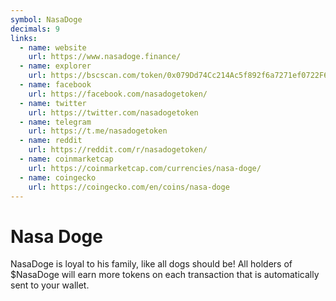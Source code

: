 ```yaml
---
symbol: NasaDoge
decimals: 9
links:
  - name: website
    url: https://www.nasadoge.finance/
  - name: explorer
    url: https://bscscan.com/token/0x079Dd74Cc214Ac5f892f6a7271ef0722F6D0c2e6
  - name: facebook
    url: https://facebook.com/nasadogetoken/
  - name: twitter
    url: https://twitter.com/nasadogetoken
  - name: telegram
    url: https://t.me/nasadogetoken
  - name: reddit
    url: https://reddit.com/r/nasadogetoken/
  - name: coinmarketcap
    url: https://coinmarketcap.com/currencies/nasa-doge/
  - name: coingecko
    url: https://coingecko.com/en/coins/nasa-doge
---
```


# Nasa Doge

NasaDoge is loyal to his family, like all dogs should be! All holders of $NasaDoge will earn more tokens on each transaction that is automatically sent to your wallet.

